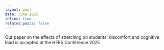```yaml
---
layout: post
date: June 2025
inline: true
related_posts: false
---
```


Our paper on the effects of stretching on students' discomfort and cognitive load is accepted at the HFES Conference 2025
